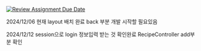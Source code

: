 [![Review Assignment Due Date](https://classroom.github.com/assets/deadline-readme-button-22041afd0340ce965d47ae6ef1cefeee28c7c493a6346c4f15d667ab976d596c.svg)](https://classroom.github.com/a/fnlImD_T)

2024/12/06
현재 layout 배치 완료
back 부분 개발 시작할 필요있음

2024/12/12
session으로 login 정보입력 받는 것 확인완료
RecipeController add부분 확인
